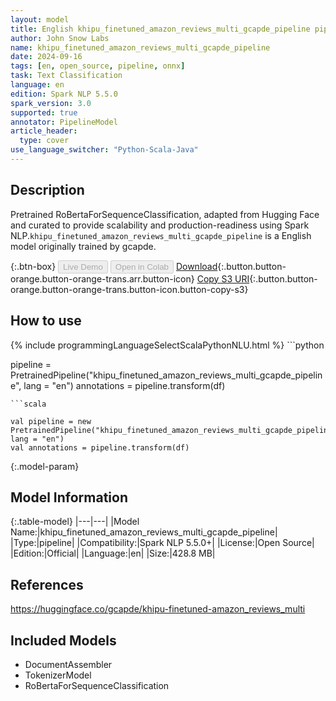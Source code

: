 ```yaml
---
layout: model
title: English khipu_finetuned_amazon_reviews_multi_gcapde_pipeline pipeline RoBertaForSequenceClassification from gcapde
author: John Snow Labs
name: khipu_finetuned_amazon_reviews_multi_gcapde_pipeline
date: 2024-09-16
tags: [en, open_source, pipeline, onnx]
task: Text Classification
language: en
edition: Spark NLP 5.5.0
spark_version: 3.0
supported: true
annotator: PipelineModel
article_header:
  type: cover
use_language_switcher: "Python-Scala-Java"
---
```


## Description

Pretrained RoBertaForSequenceClassification, adapted from Hugging Face and curated to provide scalability and production-readiness using Spark NLP.`khipu_finetuned_amazon_reviews_multi_gcapde_pipeline` is a English model originally trained by gcapde.

{:.btn-box}
<button class="button button-orange" disabled>Live Demo</button>
<button class="button button-orange" disabled>Open in Colab</button>
[Download](https://s3.amazonaws.com/auxdata.johnsnowlabs.com/public/models/khipu_finetuned_amazon_reviews_multi_gcapde_pipeline_en_5.5.0_3.0_1726470223802.zip){:.button.button-orange.button-orange-trans.arr.button-icon}
[Copy S3 URI](s3://auxdata.johnsnowlabs.com/public/models/khipu_finetuned_amazon_reviews_multi_gcapde_pipeline_en_5.5.0_3.0_1726470223802.zip){:.button.button-orange.button-orange-trans.button-icon.button-copy-s3}

## How to use



<div class="tabs-box" markdown="1">
{% include programmingLanguageSelectScalaPythonNLU.html %}
```python

pipeline = PretrainedPipeline("khipu_finetuned_amazon_reviews_multi_gcapde_pipeline", lang = "en")
annotations =  pipeline.transform(df)   

```
```scala

val pipeline = new PretrainedPipeline("khipu_finetuned_amazon_reviews_multi_gcapde_pipeline", lang = "en")
val annotations = pipeline.transform(df)

```
</div>

{:.model-param}
## Model Information

{:.table-model}
|---|---|
|Model Name:|khipu_finetuned_amazon_reviews_multi_gcapde_pipeline|
|Type:|pipeline|
|Compatibility:|Spark NLP 5.5.0+|
|License:|Open Source|
|Edition:|Official|
|Language:|en|
|Size:|428.8 MB|

## References

https://huggingface.co/gcapde/khipu-finetuned-amazon_reviews_multi

## Included Models

- DocumentAssembler
- TokenizerModel
- RoBertaForSequenceClassification
